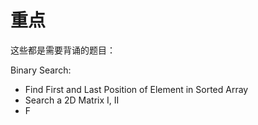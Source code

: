 # 重点

这些都是需要背诵的题目：

Binary Search:

* Find First and Last Position of Element in Sorted Array
* Search a 2D Matrix I, II
* F





